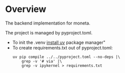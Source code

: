 # Overview

The backend implementation for moneta.

The project is managed by pyproject.toml.

* To init the .venv  [install uv](https://docs.astral.sh/uv/getting-started/installation/) package manager"
* To create requirements.txt out of pyproject.toml:
    ```shell
    uv pip compile ../../pyproject.toml --no-deps |\
        grep -v '# via' |\
        grep -v ipykernel > requirements.txt 
    ```

